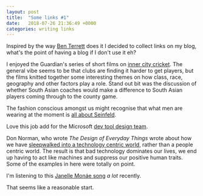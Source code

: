```yaml
---
layout: post
title:  "Some links #1"
date:   2018-07-26 21:36:49 +0000
categories: writing links
---
```


Inspired by the way [Ben Terrett][1] does it I decided to collect links on my blog, what's the point of having a blog if I don't use it eh?

I enjoyed the Guardian's series of short films on [inner city cricket][2]. The general vibe seems to be that clubs are finding it harder to get players, but the films knitted together some interesting themes on how class, race, geography and other factors play a role. Stand out bit was the discussion of whether South Asian coaches would make a difference to South Asian players coming through to the county game.

The fashion conscious amongst us might recognise that what men are wearing at the moment is [all about Seinfeld][3].

Love this job add for the Microsoft [dev tool design team][4].

Don Norman, who wrote _The Design of Everyday Things_ wrote about how we have [sleepwalked into a technology centric world][5], rather than a people centric world. The result is that bad technology dominates our lives, we end up having to act like machines and suppress our positive human traits. Some of the examples in here were totally on point.

I'm listening to this [Janelle Mon&aacute;e song][6] _a lot_ recently.

That seems like a reasonable start.

[1]: http://noisydecentgraphics.typepad.com
[2]: https://www.theguardian.com/sport/ng-interactive/2018/jul/23/inner-city-cricket-what-happened-to-state-school-cricket
[3]: http://putthison.com/everything-in-mens-style-right-now-is-about-seinfeld/
[4]: https://microsoft.github.io/join-dev-design/
[5]: https://www.fastcompany.com/90202172/why-bad-technology-dominates-our-lives-according-to-don-norman
[6]: https://www.youtube.com/watch?v=mTjQq5rMlEY
